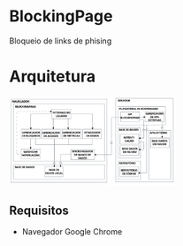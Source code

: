 # BlockingPage
 Bloqueio de links de phising

# Arquitetura
<img src="images/arquitetura.png" alt="Arquitetura do sistema" width="60%" height="60%">

## Requisitos
* Navegador Google Chrome